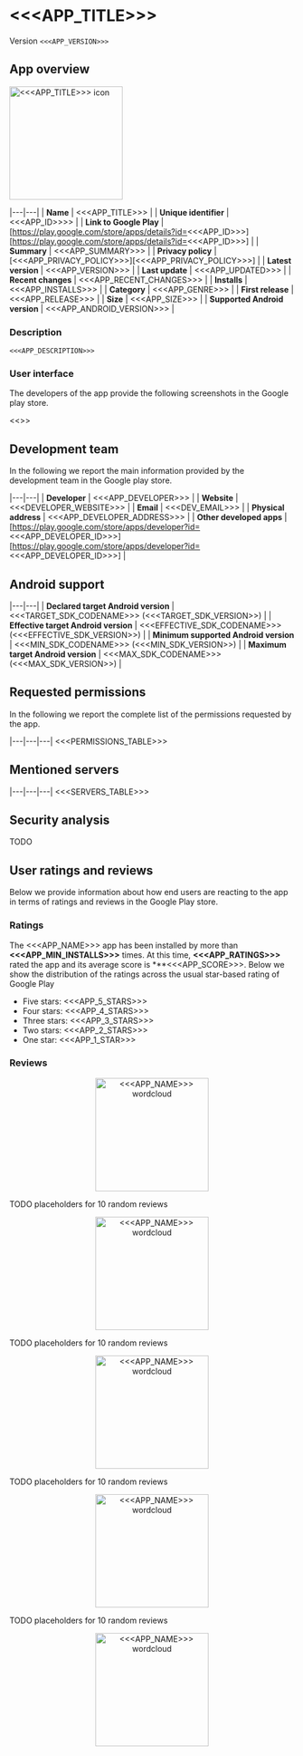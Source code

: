 # <<<APP_TITLE>>>
Version ``<<<APP_VERSION>>>``

## App overview

<img src="<<<ICON_PATH>>>" alt="<<<APP_TITLE>>> icon" width="200"/>

|---|---|
| **Name**  | <<<APP_TITLE>>> |
| **Unique identifier** | <<<APP_ID>>>> |
| **Link to Google Play** | [https://play.google.com/store/apps/details?id=<<<APP_ID>>>][https://play.google.com/store/apps/details?id=<<<APP_ID>>>] |
| **Summary**  | <<<APP_SUMMARY>>> |
| **Privacy policy** | [<<<APP_PRIVACY_POLICY>>>][<<<APP_PRIVACY_POLICY>>>] |
| **Latest version** | <<<APP_VERSION>>> |
| **Last update** | <<<APP_UPDATED>>> |
| **Recent changes** | <<<APP_RECENT_CHANGES>>> |
| **Installs**  | <<<APP_INSTALLS>>> |
| **Category** | <<<APP_GENRE>>> |
| **First release** | <<<APP_RELEASE>>> |
| **Size**  | <<<APP_SIZE>>> |
| **Supported Android version**  | <<<APP_ANDROID_VERSION>>> |

### Description

```<<<APP_DESCRIPTION>>>```

### User interface
The developers of the app provide the following screenshots in the Google play store.

<<<SCREENSHOTS>>>

## Development team
In the following we report the main information provided by the development team in the Google play store.

|---|---|
| **Developer**  | <<<APP_DEVELOPER>>> |
| **Website**  | <<<DEVELOPER_WEBSITE>>> |
| **Email** | <<<DEV_EMAIL>>> |
| **Physical address**  | <<<APP_DEVELOPER_ADDRESS>>> |
| **Other developed apps**  | [https://play.google.com/store/apps/developer?id=<<<APP_DEVELOPER_ID>>>][https://play.google.com/store/apps/developer?id=<<<APP_DEVELOPER_ID>>>] |

## Android support

|---|---|
| **Declared target Android version**  | <<<TARGET_SDK_CODENAME>>> (<<<TARGET_SDK_VERSION>>) |
| **Effective target Android version**  | <<<EFFECTIVE_SDK_CODENAME>>> (<<<EFFECTIVE_SDK_VERSION>>) |
| **Minimum supported Android version**  | <<<MIN_SDK_CODENAME>>> (<<<MIN_SDK_VERSION>>) |
| **Maximum target Android version**  | <<<MAX_SDK_CODENAME>>> (<<<MAX_SDK_VERSION>>) |

## Requested permissions

In the following we report the complete list of the permissions requested by the app. 

|---|---|---|
<<<PERMISSIONS_TABLE>>>

## Mentioned servers

|---|---|---|
<<<SERVERS_TABLE>>>

## Security analysis 

TODO

## User ratings and reviews

Below we provide information about how end users are reacting to the app in terms of ratings and reviews in the Google Play store.

### Ratings

The <<<APP_NAME>>> app has been installed by more than **<<<APP_MIN_INSTALLS>>>** times. At this time, **<<<APP_RATINGS>>>** rated the app and its average score is ***<<<APP_SCORE>>>. Below we show the distribution of the ratings across the usual star-based rating of Google Play
* Five stars: <<<APP_5_STARS>>>
* Four stars: <<<APP_4_STARS>>>
* Three stars: <<<APP_3_STARS>>>
* Two stars: <<<APP_2_STARS>>>
* One star: <<<APP_1_STAR>>>

### Reviews 

<p align="center">
<img src="resources/<<<APP_ID>>><<<SEPARATOR>>><<<APP_VERSION>>>/wordcloud_5_stars.png" alt="<<<APP_NAME>>> wordcloud" width="200"/>
</p>

TODO placeholders for 10 random reviews

<p align="center">
<img src="resources/<<<APP_ID>>><<<SEPARATOR>>><<<APP_VERSION>>>/wordcloud_4_stars.png" alt="<<<APP_NAME>>> wordcloud" width="200"/>
</p>

TODO placeholders for 10 random reviews

<p align="center">
<img src="resources/<<<APP_ID>>><<<SEPARATOR>>><<<APP_VERSION>>>/wordcloud_3_stars.png" alt="<<<APP_NAME>>> wordcloud" width="200"/>
</p>

TODO placeholders for 10 random reviews

<p align="center">
<img src="resources/<<<APP_ID>>><<<SEPARATOR>>><<<APP_VERSION>>>/wordcloud_2_stars.png" alt="<<<APP_NAME>>> wordcloud" width="200"/>
</p>

TODO placeholders for 10 random reviews

<p align="center">
<img src="resources/<<<APP_ID>>><<<SEPARATOR>>><<<APP_VERSION>>>/wordcloud_1_star.png" alt="<<<APP_NAME>>> wordcloud" width="200"/>
</p>
